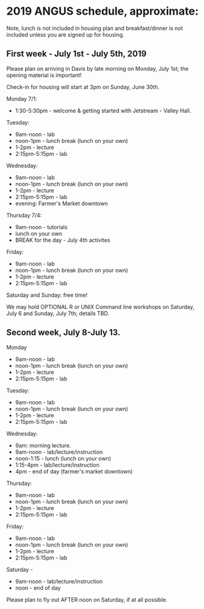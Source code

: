 # 2019 ANGUS schedule, approximate:

Note, lunch is not included in housing plan and breakfast/dinner is not
included unless you are signed up for housing.

## First week - July 1st - July 5th, 2019

Please plan on arriving in Davis by late morning on Monday, July 1st; the
opening material is important!

Check-in for housing will start at 3pm on Sunday, June 30th.

Monday 7/1:
* 1:30-5:30pm - welcome & getting started with Jetstream - Valley Hall.

Tuesday:
* 9am-noon - lab
* noon-1pm - lunch break (lunch on your own)
* 1-2pm - lecture
* 2:15pm-5:15pm - lab

Wednesday:
* 9am-noon - lab
* noon-1pm - lunch break (lunch on your own)
* 1-2pm - lecture
* 2:15pm-5:15pm - lab
* evening: Farmer's Market downtown

Thursday 7/4:
* 9am-noon - tutorials
* lunch on your own
* BREAK for the day - July 4th activites

Friday:
* 9am-noon - lab
* noon-1pm - lunch break (lunch on your own)
* 1-2pm - lecture
* 2:15pm-5:15pm - lab

Saturday and Sunday: free time!

We may hold OPTIONAL R or UNIX Command line workshops on Saturday,
July 6 and Sunday, July 7th; details TBD.

## Second week, July 8-July 13.

Monday
* 9am-noon - lab
* noon-1pm - lunch break (lunch on your own)
* 1-2pm - lecture
* 2:15pm-5:15pm - lab

Tuesday:
* 9am-noon - lab
* noon-1pm - lunch break (lunch on your own)
* 1-2pm - lecture
* 2:15pm-5:15pm - lab

Wednesday:
* 9am: morning lecture.
* 9am-noon - lab/lecture/instruction
* noon-1:15 - lunch (lunch on your own)
* 1:15-4pm - lab/lecture/instruction
* 4pm - end of day (farmer's market downtown)

Thursday:
* 9am-noon - lab
* noon-1pm - lunch break (lunch on your own)
* 1-2pm - lecture
* 2:15pm-5:15pm - lab

Friday:
* 9am-noon - lab
* noon-1pm - lunch break (lunch on your own)
* 1-2pm - lecture
* 2:15pm-5:15pm - lab

Saturday - 

* 9am-noon - lab/lecture/instruction
* noon - end of day

Please plan to fly out AFTER noon on Saturday, if at all possible.
